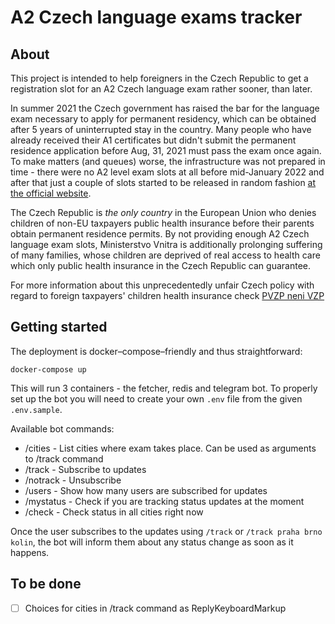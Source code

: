 # A2 Czech language exams tracker

## About
This project is intended to help foreigners in the Czech Republic to get a registration slot for an A2 Czech language exam
rather sooner, than later.

In summer 2021 the Czech government has raised the bar for the language exam necessary to apply for permanent residency,
which can be obtained after 5 years of uninterrupted stay in the country.
Many people who have already received their A1 certificates but didn't submit the permanent residence application before
Aug, 31, 2021 must pass the exam once again. To make matters (and queues) worse, the infrastructure was not prepared
in time - there were no A2 level exam slots at all before mid-January 2022 and after that just a couple of slots started
to be released in random fashion [at the official website](https://cestina-pro-cizince.cz/trvaly-pobyt/a2/online-prihlaska/).

The Czech Republic is *the only country* in the European Union who denies children of non-EU taxpayers public health
insurance before their parents obtain permanent residence permits. By not providing enough A2 Czech language exam slots,
Ministerstvo Vnitra is additionally prolonging suffering of many families, whose children are deprived of real access
to health care which only public health insurance in the Czech Republic can guarantee.

For more information about this unprecedentedly unfair Czech policy with regard to foreign taxpayers' children health insurance check
[PVZP neni VZP](http://pvzpnenivzp.cz)

## Getting started

The deployment is docker–compose–friendly and thus straightforward:

`docker-compose up`

This will run 3 containers - the fetcher, redis and telegram bot. To properly set up the bot you will need to create
your own `.env` file from the given `.env.sample`.

Available bot commands:
- /cities - List cities where exam takes place. Can be used as arguments to /track command
- /track - Subscribe to updates
- /notrack - Unsubscribe
- /users - Show how many users are subscribed for updates
- /mystatus - Check if you are tracking status updates at the moment
- /check - Check status in all cities right now

Once the user subscribes to the updates using `/track` or `/track praha brno kolin`, the bot will inform them about
any status change as soon as it happens.

## To be done

- [ ] Choices for cities in /track command as ReplyKeyboardMarkup
